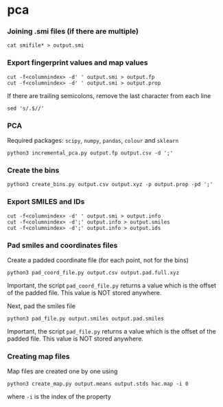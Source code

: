 # pca

### Joining .smi files (if there are multiple)
```
cat smifile* > output.smi
```

### Export fingerprint values and map values
```
cut -f<columnindex> -d' ' output.smi > output.fp
cut -f<columnindex> -d' ' output.smi > output.prop
```

If there are trailing semicolons, remove the last character from each line 
```
sed 's/.$//'
```

### PCA
Required packages: `scipy`, `numpy`, `pandas`, `colour` and `sklearn`
```
python3 incremental_pca.py output.fp output.csv -d ';'
```

### Create the bins
```
python3 create_bins.py output.csv output.xyz -p output.prop -pd ';'
```

### Export SMILES and IDs
```
cut -f<columnindex> -d' ' output.smi > output.info
cut -f<columnindex> -d';' output.info > output.smiles
cut -f<columnindex> -d';' output.info > output.ids
```

### Pad smiles and coordinates files
Create a padded coordinate file (for each point, not for the bins)
```
python3 pad_coord_file.py output.csv output.pad.full.xyz
```
Important, the script `pad_coord_file.py` returns a value which is the offset of the padded file. This value is NOT stored anywhere.

Next, pad the smiles file
```
python3 pad_file.py output.smiles output.pad.smiles
```
Important, the script `pad_file.py` returns a value which is the offset of the padded file. This value is NOT stored anywhere.

### Creating map files
Map files are created one by one using
```
python3 create_map.py output.means output.stds hac.map -i 0
```
where `-i` is the index of the property
